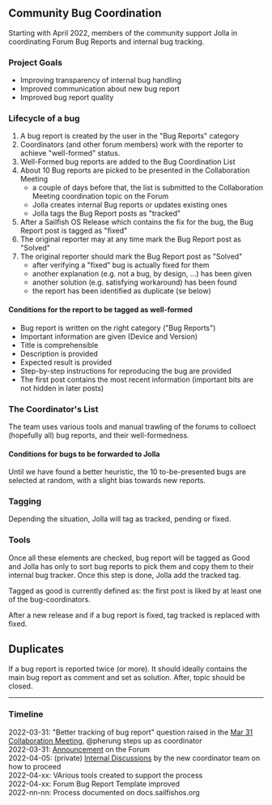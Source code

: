 ## Community Bug Coordination

Starting with April 2022, members of the community support Jolla in coordinating Forum Bug Reports and internal bug tracking.

### Project Goals

 - Improving transparency of internal bug handling
 - Improved communication about new bug report
 - Improved bug report quality
 
### Lifecycle of a bug

 1. A bug report is created by the user in the "Bug Reports" category
 2. Coordinators (and other forum members) work with the reporter to achieve  "well-formed" status.
 3. Well-Formed bug reports are added to the Bug Coordination List
 4. About 10 Bug reports are picked to be presented in the Collaboration Meeting
    - a couple of days before that, the list is submitted to the Collaboration Meeting coordination topic on the Forum
    - Jolla creates internal Bug reports or updates existing ones
    - Jolla tags the Bug Report posts as "tracked"
 7. After a Sailfish OS Release which contains the fix for the bug, the Bug Report post is tagged as "fixed"
 8. The original reporter may at any time mark the Bug Report post as "Solved"
 9. The original reporter should mark the Bug Report post as "Solved"
    - after verifying a "fixed" bug is actually fixed for them
    - another explanation (e.g. not a bug, by design, ...) has been given
    - another solution (e.g. satisfying workaround) has been found
    - the report has been identified as duplicate (se below)


#### Conditions for the report to be tagged as well-formed
 * Bug report is written on the right category ("Bug Reports")
 * Important information are given (Device and Version)
 * Title is comprehensible
 * Description is provided
 * Expected result is provided
 * Step-by-step instructions for reproducing the bug are provided
 * The first post contains the most recent information (important bits are not hidden in later posts)
 
### The Coordinator's List 

The team uses various tools and manual trawling of the forums to colloect (hopefully all) bug reports, and their well-formedness.

#### Conditions for bugs to be forwarded to Jolla

Until we have found a better heuristic, the 10 to-be-presented bugs are selected at random, with a slight bias towards new reports.

### Tagging 

Depending the situation, Jolla will tag as tracked, pending or fixed.

### Tools 

Once all these elements are checked, bug report will be tagged as Good and Jolla has only to sort bug reports to pick them and copy them to their internal bug tracker. Once this step is done, Jolla add the tracked tag.

Tagged as good is currently defined as: the first post is liked by at least one of the bug-coordinators.

After a new release and if a bug report is fixed, tag tracked is replaced with fixed.

## Duplicates
If a bug report is reported twice (or more). It should ideally contains the main bug report as comment and set as solution. 
After, topic should be closed.

---

<!--
# Process to achieve step 1
## Idea 1
Each 2 weeks, Community-Bug-Coordinators start with a list of 10 bugs report.  We determine if each item has all necessary data and complete them if needed. Aim is to provide a clean list of bug report X days before community meeting so Jolla  can easily import them and help us how to fetch more logs.

## Idea 2
Instead of waiting 2 weeks, we can use a private conversation for each bug report that's complicated or provide a list of difficult bugs on community meeting and Jolla will give some hint to catch more logs.

Thigg's script will then fetch all wellformed, relevant bugs for the community meeting.
Criteria for wellformed and relevant:
    - liked by one of the bug-coordinators (thus the bug passed our wellformed check)
    - not marked as solved (relevant)
    - not tagged as tracked or solved (relevant)
-->

### Timeline

2022-03-31: "Better tracking of bug report" question raised in the [Mar 31 Collaboration Meeting](https://irclogs.sailfishos.org/meetings/sailfishos-meeting/2022/sailfishos-meeting.2022-03-31-07.00.html), @pherung steps up as coordinator  
2022-03-31: [Announcement](https://forum.sailfishos.org/t/new-role-community-bug-coordinator/10935) on the Forum  
2022-04-05: (private) [Internal Discussions](https://forum.sailfishos.org/t/re-new-role-community-bug-coordinator/11032) by the new coordinator team on how to proceed  
2022-04-xx: VArious tools created to support the process  
2022-04-xx: Forum Bug Report Template improved  
2022-nn-nn: Process documented on docs.sailfishos.org  
